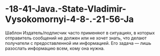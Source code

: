 # -18-41-Java.-State-Vladimir-Vysokomornyi-4-8-.-21-56-Ja
Шаблон Издатель/подписчик часто применяют в ситуациях, 
в которых отправитель сообщений не должен или не хочет знать, что делают получатели с предоставленной им информацией. 
Его задача — лишь разослать информацию всем, кому она нужна.
